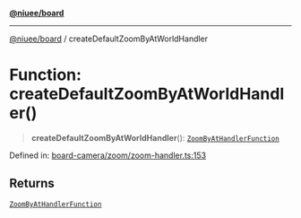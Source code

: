 [**@niuee/board**](../README.md)

***

[@niuee/board](../globals.md) / createDefaultZoomByAtWorldHandler

# Function: createDefaultZoomByAtWorldHandler()

> **createDefaultZoomByAtWorldHandler**(): [`ZoomByAtHandlerFunction`](../type-aliases/ZoomByAtHandlerFunction.md)

Defined in: [board-camera/zoom/zoom-handler.ts:153](https://github.com/niuee/board/blob/d74620e4e63da3004adfc7105b7f1136fce9577c/src/board-camera/zoom/zoom-handler.ts#L153)

## Returns

[`ZoomByAtHandlerFunction`](../type-aliases/ZoomByAtHandlerFunction.md)
